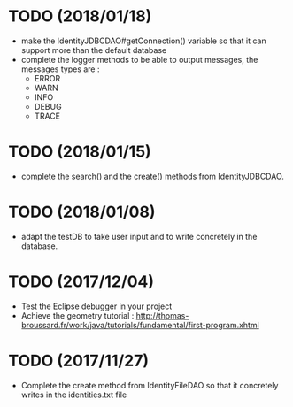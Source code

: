 # TODO (2018/01/18)
- make the IdentityJDBCDAO#getConnection() variable so that it can support more than the default database
- complete the logger methods to be able to output messages, the messages types are :
  - ERROR
  - WARN
  - INFO
  - DEBUG
  - TRACE


# TODO (2018/01/15)
- complete the search() and the create() methods from IdentityJDBCDAO.

# TODO (2018/01/08)
- adapt the testDB to take user input and to write concretely in the database.

# TODO (2017/12/04)
- Test the Eclipse debugger in your project
- Achieve the geometry tutorial : <http://thomas-broussard.fr/work/java/tutorials/fundamental/first-program.xhtml> 

# TODO (2017/11/27)
- Complete the create method from IdentityFileDAO so that it concretely writes in the identities.txt file

